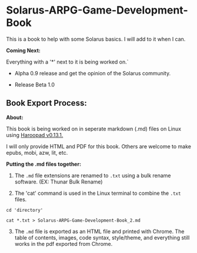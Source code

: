 # Solarus-ARPG-Game-Development-Book
This is a book to help with some Solarus basics. I will add to it when I can.

**Coming Next:**

Everything with a '*' next to it is being worked on.`

- Alpha 0.9 release and get the opinion of the Solarus community.

- Release Beta 1.0

## Book Export Process:

**About:**

This book is being worked on in seperate markdown (.md) files on Linux using [Haroopad v0.13.1.](http://pad.haroopress.com/user.html)

I will only provide HTML and PDF for this book. Others are welcome to make epubs, mobi, azw, lit, etc.

**Putting the .md files together:**

1. The `.md` file extensions are renamed to `.txt` using a bulk rename software. (EX: Thunar Bulk Rename)

2. The 'cat' command is used in the Linux terminal to combine the `.txt` files.

`cd 'directory'`

`cat *.txt > Solarus-ARPG-Game-Development-Book_2.md`

3. The `.md` file is exported as an HTML file and printed with Chrome. The table of contents, images, code syntax, style/theme, and everything still works in the pdf exported from Chrome.
